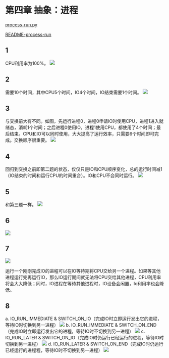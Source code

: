 # 第四章 抽象：进程

[process-run.py](https://github.com/dqxcj/Operating_Systems_Three_Easy_Pieces_answer/chapter4/process-run.py)

[README-process-run](https://github.com/dqxcj/Operating_Systems_Three_Easy_Pieces_answer/chapter4/README-process-run)

## 1
CPU利用率为100%。
![](https://raw.githubusercontent.com/dqxcj/Study/test/test2/test7/test8/202209071259739.png)

## 2
需要10个时间，其中CPU5个时间，IO4个时间，IO结束需要1个时间。
![](https://raw.githubusercontent.com/dqxcj/Study/test/test2/test7/test8/202209071303600.png)

## 3
与交换前大有不同。如图，先运行进程0，进程0申请IO时使用CPU，进程1进入就绪态，消耗1个时间；之后进程0使用IO，进程1使用CPU，都使用了4个时间；最后结束。CPU和IO可以同时使用，大大提高了运行效率，只需要6个时间即可完成。交换顺序很重要。
![](https://raw.githubusercontent.com/dqxcj/Study/test/test2/test7/test8/202209071311706.png)

## 4
回归到交换之前即第二题的状态，仅仅只是IO和CPU顺序变化，总的运行时间减1（IO结束的时间和运行CPU的时间重合）。IO和CPU不会同时运行。
![](https://raw.githubusercontent.com/dqxcj/Study/test/test2/test7/test8/202209071316321.png)

## 5
和第三题一样。
![](https://raw.githubusercontent.com/dqxcj/Study/test/test2/test7/test8/202209071317427.png)

## 6
![](https://raw.githubusercontent.com/dqxcj/Study/test/test2/test7/test8/202209071717946.png)

## 7
![](https://raw.githubusercontent.com/dqxcj/Study/test/test2/test7/test8/202209071720959.png)

运行一个刚刚完成IO的进程可以在IO等待期将CPU交给另一个进程。如果等其他进程运行完再运行IO，那么IO运行期间就无法将CPU交给其他进程，CPU利用率将会大大降低；同时，IO进程在等待其他进程时，IO设备会闲置，Io利用率也会降低。

## 8
a. IO_RUN_IMMEDIATE & SWITCH_ON_IO（完成IO时立即运行发出它的进程，等待IO时切换到另一进程）
![](https://raw.githubusercontent.com/dqxcj/Study/test/test2/test7/test8/202209071749094.png)
b. IO_RUN_IMMEDIATE & SWITCH_ON_END（完成IO时立即运行发出它的进程，等待IO时不切换到另一进程）
![](https://raw.githubusercontent.com/dqxcj/Study/test/test2/test7/test8/202209071751861.png)
c. IO_RUN_LATER & SWITCH_ON_IO（完成IO时仍运行已经运行的进程，等待IO时切换到另一进程）
![](https://raw.githubusercontent.com/dqxcj/Study/test/test2/test7/test8/202209071752080.png)
d. IO_RUN_LATER & SWITCH_ON_END（完成IO时仍运行已经运行的进程程，等待IO时不切换到另一进程）
![](https://raw.githubusercontent.com/dqxcj/Study/test/test2/test7/test8/202209071753996.png)